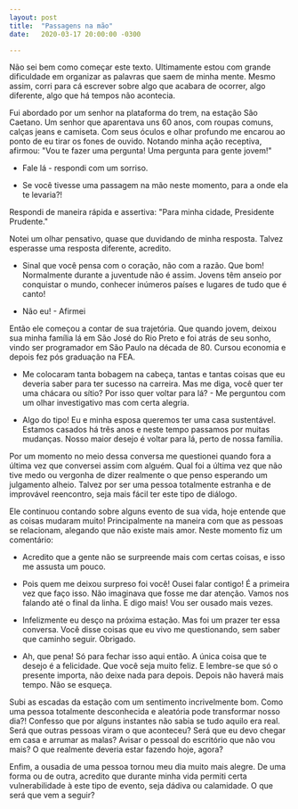 ```yaml
---
layout: post
title:  "Passagens na mão"
date:   2020-03-17 20:00:00 -0300

---
```

Não sei bem como começar este texto. Ultimamente estou com grande dificuldade em organizar as palavras que saem de minha mente. Mesmo assim, corri para cá escrever sobre algo que acabara de ocorrer, algo diferente, algo que há tempos não acontecia.

Fui abordado por um senhor na plataforma do trem, na estação São Caetano. Um senhor que aparentava uns 60 anos, com roupas comuns, calças jeans e camiseta. Com seus óculos e olhar profundo me encarou ao ponto de eu tirar os fones de ouvido. Notando minha ação receptiva, afirmou: "Vou te fazer uma pergunta! Uma pergunta para gente jovem!"

- Fale lá - respondi com um sorriso.

- Se você tivesse uma passagem na mão neste momento, para a onde ela te levaria?!

Respondi de maneira rápida e assertiva: "Para minha cidade, Presidente Prudente."

Notei um olhar pensativo, quase que duvidando de minha resposta. Talvez esperasse uma resposta diferente, acredito.

- Sinal que você pensa com o coração, não com a razão. Que bom! Normalmente durante a juventude não é assim. Jovens têm anseio por conquistar o mundo, conhecer inúmeros países e lugares de tudo que é canto!

- Não eu! - Afirmei

Então ele começou a contar de sua trajetória. Que quando jovem, deixou sua minha família lá em São José do Rio Preto e foi atrás de seu sonho, vindo ser programador em São Paulo na década de 80. Cursou economia e depois fez pós graduação na FEA.

- Me colocaram tanta bobagem na cabeça, tantas e tantas coisas que eu deveria saber para ter sucesso na carreira. Mas me diga, você quer ter uma chácara ou sítio? Por isso quer voltar para lá? - Me perguntou com um olhar investigativo mas com certa alegria.

- Algo do tipo! Eu e minha esposa queremos ter uma casa sustentável. Estamos casados há três anos e neste tempo passamos por muitas mudanças. Nosso maior desejo é voltar para lá, perto de nossa família.

Por um momento no meio dessa conversa me questionei quando fora a última vez que conversei assim com alguém. Qual foi a última vez que não tive medo ou vergonha de dizer realmente o que penso esperando um julgamento alheio. Talvez por ser uma pessoa totalmente estranha e de improvável reencontro, seja mais fácil ter este tipo de diálogo.

Ele continuou contando sobre alguns evento de sua vida, hoje entende que as coisas mudaram muito! Principalmente na maneira com que as pessoas se relacionam, alegando que não existe mais amor. Neste momento fiz um comentário:

- Acredito que a gente não se surpreende mais com certas coisas, e isso me assusta um pouco.

- Pois quem me deixou surpreso foi você! Ousei falar contigo! É a primeira vez que faço isso. Não imaginava que fosse me dar atenção. Vamos nos falando até o final da linha. E digo mais! Vou ser ousado mais vezes.

- Infelizmente eu desço na próxima estação. Mas foi um prazer ter essa conversa. Você disse coisas que eu vivo me questionando, sem saber que caminho seguir. Obrigado.

- Ah, que pena! Só para fechar isso aqui então. A única coisa que te desejo é a felicidade. Que você seja muito feliz. E lembre-se que só o presente importa, não deixe nada para depois. Depois não haverá mais tempo. Não se esqueça.

Subi as escadas da estação com um sentimento incrivelmente bom. Como uma pessoa totalmente desconhecida e aleatória pode transformar nosso dia?! Confesso que por alguns instantes não sabia se tudo aquilo era real. Será que outras pessoas viram o que aconteceu? Será que eu devo chegar em casa e arrumar as malas? Avisar o pessoal do escritório que não vou mais? O que realmente deveria estar fazendo hoje, agora?

Enfim, a ousadia de uma pessoa tornou meu dia muito mais alegre. De uma forma ou de outra, acredito que durante minha vida permiti certa vulnerabilidade à este tipo de evento, seja dádiva ou calamidade. O que será que vem a seguir?